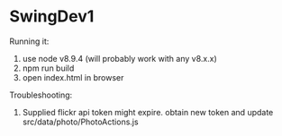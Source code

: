 # SwingDev1

Running it:
1) use node v8.9.4 (will probably work with any v8.x.x)
2) npm run build
3) open index.html in browser

Troubleshooting:
1) Supplied flickr api token might expire. obtain new token and update src/data/photo/PhotoActions.js
